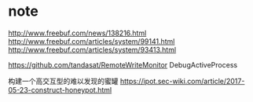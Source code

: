 # note
http://www.freebuf.com/news/138216.html
http://www.freebuf.com/articles/system/99141.html
http://www.freebuf.com/articles/system/93413.html

https://github.com/tandasat/RemoteWriteMonitor
DebugActiveProcess 

构建一个高交互型的难以发现的蜜罐
https://ipot.sec-wiki.com/article/2017-05-23-construct-honeypot.html
